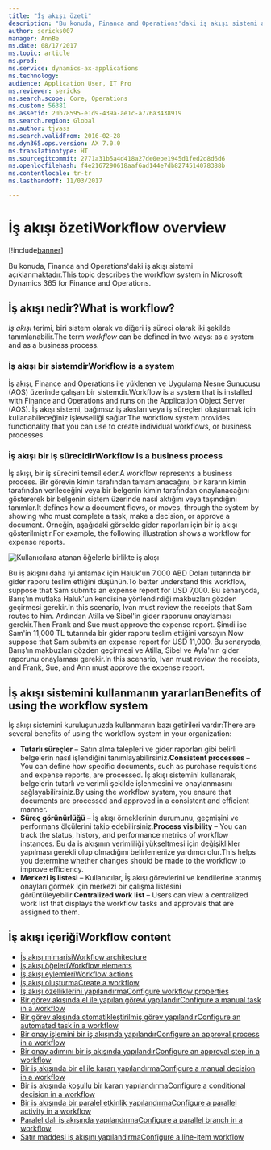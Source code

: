 ```yaml
---
title: "İş akışı özeti"
description: "Bu konuda, Financa and Operations'daki iş akışı sistemi açıklanmaktadır."
author: sericks007
manager: AnnBe
ms.date: 08/17/2017
ms.topic: article
ms.prod: 
ms.service: dynamics-ax-applications
ms.technology: 
audience: Application User, IT Pro
ms.reviewer: sericks
ms.search.scope: Core, Operations
ms.custom: 56381
ms.assetid: 20b78595-e1d9-439a-ae1c-a776a3438919
ms.search.region: Global
ms.author: tjvass
ms.search.validFrom: 2016-02-28
ms.dyn365.ops.version: AX 7.0.0
ms.translationtype: HT
ms.sourcegitcommit: 2771a31b5a4d418a27de0ebe1945d1fed2d8d6d6
ms.openlocfilehash: f4e2167290618aaf6ad144e7db8274514078388b
ms.contentlocale: tr-tr
ms.lasthandoff: 11/03/2017

---
```


# <a name="workflow-overview"></a><span data-ttu-id="0953b-103">İş akışı özeti</span><span class="sxs-lookup"><span data-stu-id="0953b-103">Workflow overview</span></span>

[!include[banner](../includes/banner.md)]


<span data-ttu-id="0953b-104">Bu konuda, Financa and Operations'daki iş akışı sistemi açıklanmaktadır.</span><span class="sxs-lookup"><span data-stu-id="0953b-104">This topic describes the workflow system in Microsoft Dynamics 365 for Finance and Operations.</span></span>

<a name="what-is-workflow"></a><span data-ttu-id="0953b-105">İş akışı nedir?</span><span class="sxs-lookup"><span data-stu-id="0953b-105">What is workflow?</span></span>
-----------------

<span data-ttu-id="0953b-106">*İş akışı* terimi, biri sistem olarak ve diğeri iş süreci olarak iki şekilde tanımlanabilir.</span><span class="sxs-lookup"><span data-stu-id="0953b-106">The term *workflow* can be defined in two ways: as a system and as a business process.</span></span>
### <a name="workflow-is-a-system"></a><span data-ttu-id="0953b-107">İş akışı bir sistemdir</span><span class="sxs-lookup"><span data-stu-id="0953b-107">Workflow is a system</span></span>

<span data-ttu-id="0953b-108">İş akışı, Finance and Operations ile yüklenen ve Uygulama Nesne Sunucusu (AOS) üzerinde çalışan bir sistemdir.</span><span class="sxs-lookup"><span data-stu-id="0953b-108">Workflow is a system that is installed with Finance and Operations and runs on the Application Object Server (AOS).</span></span> <span data-ttu-id="0953b-109">İş akışı sistemi, bağımsız iş akışları veya iş süreçleri oluşturmak için kullanabileceğiniz işlevselliği sağlar.</span><span class="sxs-lookup"><span data-stu-id="0953b-109">The workflow system provides functionality that you can use to create individual workflows, or business processes.</span></span>

### <a name="workflow-is-a-business-process"></a><span data-ttu-id="0953b-110">İş akışı bir iş sürecidir</span><span class="sxs-lookup"><span data-stu-id="0953b-110">Workflow is a business process</span></span>

<span data-ttu-id="0953b-111">İş akışı, bir iş sürecini temsil eder.</span><span class="sxs-lookup"><span data-stu-id="0953b-111">A workflow represents a business process.</span></span> <span data-ttu-id="0953b-112">Bir görevin kimin tarafından tamamlanacağını, bir kararın kimin tarafından verileceğini veya bir belgenin kimin tarafından onaylanacağını göstererek bir belgenin sistem üzerinde nasıl aktığını veya taşındığını tanımlar.</span><span class="sxs-lookup"><span data-stu-id="0953b-112">It defines how a document flows, or moves, through the system by showing who must complete a task, make a decision, or approve a document.</span></span> <span data-ttu-id="0953b-113">Örneğin, aşağıdaki görselde gider raporları için bir iş akışı gösterilmiştir.</span><span class="sxs-lookup"><span data-stu-id="0953b-113">For example, the following illustration shows a workflow for expense reports.</span></span> 

![Kullanıcılara atanan öğelerle birlikte iş akışı](./media/workflow_user.gif) 

<span data-ttu-id="0953b-115">Bu iş akışını daha iyi anlamak için Haluk'un 7.000 ABD Doları tutarında bir gider raporu teslim ettiğini düşünün.</span><span class="sxs-lookup"><span data-stu-id="0953b-115">To better understand this workflow, suppose that Sam submits an expense report for USD 7,000.</span></span> <span data-ttu-id="0953b-116">Bu senaryoda, Barış'ın mutlaka Haluk'un kendisine yönlendirdiği makbuzları gözden geçirmesi gerekir.</span><span class="sxs-lookup"><span data-stu-id="0953b-116">In this scenario, Ivan must review the receipts that Sam routes to him.</span></span> <span data-ttu-id="0953b-117">Ardından Atilla ve Sibel'in gider raporunu onaylaması gerekir.</span><span class="sxs-lookup"><span data-stu-id="0953b-117">Then Frank and Sue must approve the expense report.</span></span> <span data-ttu-id="0953b-118">Şimdi ise Sam'in 11,000 TL tutarında bir gider raporu teslim ettiğini varsayın.</span><span class="sxs-lookup"><span data-stu-id="0953b-118">Now suppose that Sam submits an expense report for USD 11,000.</span></span> <span data-ttu-id="0953b-119">Bu senaryoda, Barış'ın makbuzları gözden geçirmesi ve Atilla, Sibel ve Ayla'nın gider raporunu onaylaması gerekir.</span><span class="sxs-lookup"><span data-stu-id="0953b-119">In this scenario, Ivan must review the receipts, and Frank, Sue, and Ann must approve the expense report.</span></span>

## <a name="benefits-of-using-the-workflow-system"></a><span data-ttu-id="0953b-120"> İş akışı sistemini kullanmanın yararları</span><span class="sxs-lookup"><span data-stu-id="0953b-120">Benefits of using the workflow system</span></span>

<span data-ttu-id="0953b-121">İş akışı sistemini kuruluşunuzda kullanmanın bazı getirileri vardır:</span><span class="sxs-lookup"><span data-stu-id="0953b-121">There are several benefits of using the workflow system in your organization:</span></span>
-   <span data-ttu-id="0953b-122">**Tutarlı süreçler** – Satın alma talepleri ve gider raporları gibi belirli belgelerin nasıl işlendiğini tanımlayabilirsiniz.</span><span class="sxs-lookup"><span data-stu-id="0953b-122">**Consistent processes** – You can define how specific documents, such as purchase requisitions and expense reports, are processed.</span></span> <span data-ttu-id="0953b-123">İş akışı sistemini kullanarak, belgelerin tutarlı ve verimli şekilde işlenmesini ve onaylanmasını sağlayabilirsiniz.</span><span class="sxs-lookup"><span data-stu-id="0953b-123">By using the workflow system, you ensure that documents are processed and approved in a consistent and efficient manner.</span></span>
-   <span data-ttu-id="0953b-124">**Süreç görünürlüğü** – İş akışı örneklerinin durumunu, geçmişini ve performans ölçülerini takip edebilirsiniz.</span><span class="sxs-lookup"><span data-stu-id="0953b-124">**Process visibility** – You can track the status, history, and performance metrics of workflow instances.</span></span> <span data-ttu-id="0953b-125">Bu da iş akışının verimliliği yükseltmesi için değişiklikler yapılması gerekli olup olmadığını belirlemenize yardımcı olur.</span><span class="sxs-lookup"><span data-stu-id="0953b-125">This helps you determine whether changes should be made to the workflow to improve efficiency.</span></span>
-   <span data-ttu-id="0953b-126">**Merkezi iş listesi** – Kullanıcılar, İş akışı görevlerini ve kendilerine atanmış onayları görmek için merkezi bir çalışma listesini görüntüleyebilir.</span><span class="sxs-lookup"><span data-stu-id="0953b-126">**Centralized work list** – Users can view a centralized work list that displays the workflow tasks and approvals that are assigned to them.</span></span>


## <a name="workflow-content"></a><span data-ttu-id="0953b-127">İş akışı içeriği</span><span class="sxs-lookup"><span data-stu-id="0953b-127">Workflow content</span></span>

+ [<span data-ttu-id="0953b-128">İş akışı mimarisi</span><span class="sxs-lookup"><span data-stu-id="0953b-128">Workflow architecture</span></span>](workflow-system-architecture.md)
+ [<span data-ttu-id="0953b-129">İş akışı öğeleri</span><span class="sxs-lookup"><span data-stu-id="0953b-129">Workflow elements</span></span>](workflow-elements.md)
+ [<span data-ttu-id="0953b-130">İş akışı eylemleri</span><span class="sxs-lookup"><span data-stu-id="0953b-130">Workflow actions</span></span>](workflow-actions.md)
+ [<span data-ttu-id="0953b-131">İş akışı oluşturma</span><span class="sxs-lookup"><span data-stu-id="0953b-131">Create a workflow</span></span>](create-workflow.md)
+ [<span data-ttu-id="0953b-132">İş akışı özelliklerini yapılandırma</span><span class="sxs-lookup"><span data-stu-id="0953b-132">Configure workflow properties</span></span>](configure-workflow-properties.md)
+ [<span data-ttu-id="0953b-133">Bir görev akışında el ile yapılan görevi yapılandır</span><span class="sxs-lookup"><span data-stu-id="0953b-133">Configure a manual task in a workflow</span></span>](configure-manual-task-workflow.md)
+ [<span data-ttu-id="0953b-134">Bir görev akışında otomatikleştirilmiş görev yapılandır</span><span class="sxs-lookup"><span data-stu-id="0953b-134">Configure an automated task in a workflow</span></span>](configure-automated-task-workflow.md)
+ [<span data-ttu-id="0953b-135">Bir onay işlemini bir iş akışında yapılandır</span><span class="sxs-lookup"><span data-stu-id="0953b-135">Configure an approval process in a workflow</span></span>](configure-approval-process-workflow.md)
+ [<span data-ttu-id="0953b-136">Bir onay adımını bir iş akışında yapılandır</span><span class="sxs-lookup"><span data-stu-id="0953b-136">Configure an approval step in a workflow</span></span>](configure-approval-step-workflow.md)
+ [<span data-ttu-id="0953b-137">Bir iş akışında bir el ile kararı yapılandırma</span><span class="sxs-lookup"><span data-stu-id="0953b-137">Configure a manual decision in a workflow</span></span>](configure-manual-decision-workflow.md)
+ [<span data-ttu-id="0953b-138">Bir iş akışında koşullu bir kararı yapılandırma</span><span class="sxs-lookup"><span data-stu-id="0953b-138">Configure a conditional decision in a workflow</span></span>](configure-conditional-decision-workflow.md)
+ [<span data-ttu-id="0953b-139">Bir iş akışında bir paralel etkinlik yapılandırma</span><span class="sxs-lookup"><span data-stu-id="0953b-139">Configure a parallel activity in a workflow</span></span>](configure-parallel-activity-workflow.md)
+ [<span data-ttu-id="0953b-140">Paralel dalı iş akışında yapılandırma</span><span class="sxs-lookup"><span data-stu-id="0953b-140">Configure a parallel branch in a workflow</span></span>](configure-parallel-branch-workflow.md)
+ [<span data-ttu-id="0953b-141">Satır maddesi iş akışını yapılandırma</span><span class="sxs-lookup"><span data-stu-id="0953b-141">Configure a line-item workflow</span></span>](configure-line-item-workflow.md)

